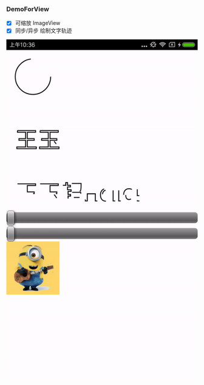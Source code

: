 ### DemoForView

- [x] 可缩放 ImageView
- [x] 同步/异步 绘制文字轨迹

![demo](https://github.com/yuchao-wang/DemoForView/blob/master/demo.gif)

